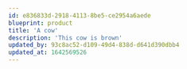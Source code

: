 ```yaml
---
id: e836833d-2918-4113-8be5-ce2954a6aede
blueprint: product
title: 'A cow'
description: 'This cow is brown'
updated_by: 93c8ac52-d109-49d4-838d-d641d390dbb4
updated_at: 1642569526
---
```

